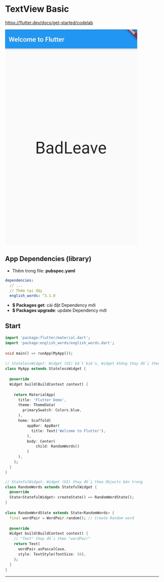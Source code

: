 # TextView Basic

<https://flutter.dev/docs/get-started/codelab>

![text basic](text.jpg)

## App Dependencies (library)

- Thêm trong file: **pubspec.yaml**

```yaml
dependencies:
  // ...
  // Thêm tại đây
  english_words: ^3.1.0
```

- **$ Packages get**: cài đặt Dependency mới
- **$ Packages upgrade**: update Dependency mới

## Start

```dart
import 'package:flutter/material.dart';
import 'package:english_words/english_words.dart';

void main() => runApp(MyApp());

// StatelessWidget: Widget (UI) bất biến, Widget không thay đổi theo Objects
class MyApp extends StatelessWidget {

  @override
  Widget build(BuildContext context) {

    return MaterialApp(
      title: 'Flutter Demo',
      theme: ThemeData(
        primarySwatch: Colors.blue,
      ),
      home: Scaffold(
          appBar: AppBar(
            title: Text('Welcome to Flutter'),
          ),
          body: Center(
              child: RandomWords()
          )
      ),
    );
  }
}
```

```dart
// StatefulWidget: Widget (UI) thay đổi theo Objects bên trong
class RandomWords extends StatefulWidget {
  @override
  State<StatefulWidget> createState() => RandomWordState();
}

class RandomWordState extends State<RandomWords> {
  final wordPair = WordPair.random(); // Create Random word

  @override
  Widget build(BuildContext context) {
    // "Text" thay đổi theo "wordPair"
    return Text(
      wordPair.asPascalCase,
      style: TextStyle(fontSize: 50),
    );
  }
}
```

---
